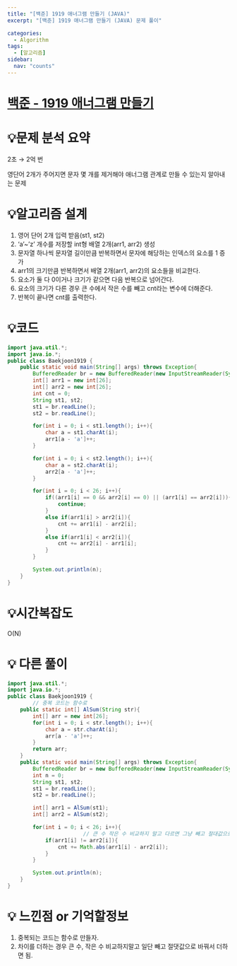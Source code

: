 ```yaml
---
title: "[백준] 1919 애너그램 만들기 (JAVA)"
excerpt: "[백준] 1919 애너그램 만들기 (JAVA) 문제 풀이"

categories:
  - Algorithm
tags:
  - [알고리즘]
sidebar:
  nav: "counts"
---
```


# [백준 - 1919 애너그램 만들기](https://www.acmicpc.net/problem/1919)

# 💡**문제 분석 요약**

2초 → 2억 번

영단어 2개가 주어지면 문자 몇 개를 제거해야 애너그램 관계로 만들 수 있는지 알아내는 문제

# 💡**알고리즘 설계**

1. 영어 단어 2개 입력 받음(st1, st2)
2. ‘a’~’z’ 개수를 저장할 int형 배열 2개(arr1, arr2) 생성
3. 문자열 하나씩 문자열 길이만큼 반복하면서 문자에 해당하는 인덱스의 요소를 1 증가
4. arr1의 크기만큼 반복하면서 배열 2개(arr1, arr2)의 요소들을 비교한다.
5. 요소가 둘 다 0이거나 크기가 같으면 다음 반복으로 넘어간다.
6. 요소의 크기가 다른 경우 큰 수에서 작은 수를 빼고 cnt라는 변수에 더해준다.
7. 반복이 끝나면 cnt를 출력한다.

# 💡코드

```java
import java.util.*;
import java.io.*;
public class Baekjoon1919 {
    public static void main(String[] args) throws Exception{
        BufferedReader br = new BufferedReader(new InputStreamReader(System.in));
        int[] arr1 = new int[26];
        int[] arr2 = new int[26];
        int cnt = 0;
        String st1, st2;
        st1 = br.readLine();
        st2 = br.readLine();

        for(int i = 0; i < st1.length(); i++){
            char a = st1.charAt(i);
            arr1[a - 'a']++;
        }

        for(int i = 0; i < st2.length(); i++){
            char a = st2.charAt(i);
            arr2[a - 'a']++;
        }

        for(int i = 0; i < 26; i++){
            if((arr1[i] == 0 && arr2[i] == 0) || (arr1[i] == arr2[i])){
                continue;
            }
            else if(arr1[i] > arr2[i]){
                cnt += arr1[i] - arr2[i];
            }
            else if(arr1[i] < arr2[i]){
                cnt += arr2[i] - arr1[i];
            }
        }

        System.out.println(n);
    }
}

```

# 💡시간복잡도

O(N)

# 💡 다른 풀이

```java
import java.util.*;
import java.io.*;
public class Baekjoon1919 {
		// 중복 코드는 함수로
    public static int[] AlSum(String str){
        int[] arr = new int[26];
        for(int i = 0; i < str.length(); i++){
            char a = str.charAt(i);
            arr[a - 'a']++;
        }
        return arr;
    }
    public static void main(String[] args) throws Exception{
        BufferedReader br = new BufferedReader(new InputStreamReader(System.in));
        int n = 0;
        String st1, st2;
        st1 = br.readLine();
        st2 = br.readLine();

        int[] arr1 = AlSum(st1);
        int[] arr2 = AlSum(st2);

        for(int i = 0; i < 26; i++){
						// 큰 수 작은 수 비교하지 말고 다르면 그냥 빼고 절대값으로 수정하면 됨.
            if(arr1[i] != arr2[i]){
                cnt += Math.abs(arr1[i] - arr2[i]);
            }
        }

        System.out.println(n);
    }
}
```

# 💡 느낀점 or 기억할정보

1. 중복되는 코드는 함수로 만들자.
2. 차이를 더하는 경우 큰 수, 작은 수 비교하지말고 일단 빼고 절댓값으로 바꿔서 더하면 됨.
